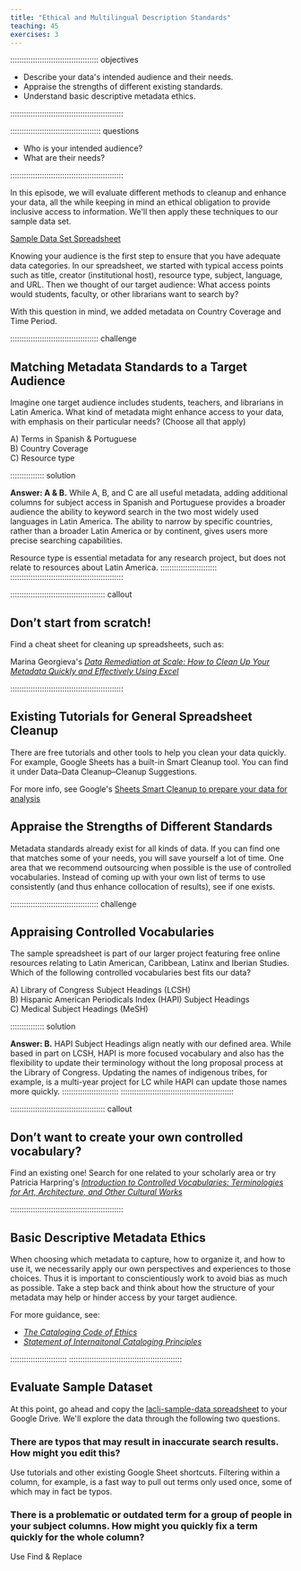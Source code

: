 ```yaml
---
title: "Ethical and Multilingual Description Standards"
teaching: 45
exercises: 3
---
```


::::::::::::::::::::::::::::::::::::::: objectives

- Describe your data's intended audience and their needs. 
- Appraise the strengths of different existing standards.
- Understand basic descriptive metadata ethics.

::::::::::::::::::::::::::::::::::::::::::::::::::

:::::::::::::::::::::::::::::::::::::::: questions

- Who is your intended audience?
- What are their needs?

::::::::::::::::::::::::::::::::::::::::::::::::::

In this episode, we will evaluate different methods to cleanup and enhance your data, all the while keeping in mind an ethical obligation to provide inclusive access to information. We'll then apply these techniques to our sample data set.

[Sample Data Set Spreadsheet](https://docs.google.com/spreadsheets/d/1v6xA8q23YJjS8koBD8Bq-233uaDfIyETA4RXHReUZkk/edit?usp=sharing)

Knowing your audience is the first step to ensure that you have adequate data categories. In our spreadsheet, we started with typical access points such as title, creator (institutional host), resource type, subject, language, and URL. Then we thought of our target audience: What access points would students, faculty, or other librarians want to search by? 

With this question in mind, we added metadata on Country Coverage and Time Period.

:::::::::::::::::::::::::::::::::::::::  challenge
## Matching Metadata Standards to a Target Audience
Imagine one target audience includes students, teachers, and librarians in Latin America. What kind of metadata might enhance access to your data, with emphasis on their particular needs? (Choose all that apply)

A) Terms in Spanish & Portuguese  
B) Country Coverage  
C) Resource type

:::::::::::::::  solution

**Answer: A & B.** While A, B, and C are all useful metadata, adding additional columns for subject access in Spanish and Portuguese provides a broader audience the ability to keyword search in the two most widely used languages in Latin America. The ability to narrow by specific countries, rather than a broader Latin America or by continent, gives users more precise searching capabilities. 

Resource type is essential metadata for any research project, but does not relate to resources about Latin America.
:::::::::::::::::::::::::
::::::::::::::::::::::::::::::::::::::::::::::::::

:::::::::::::::::::::::::::::::::::::::::: callout

## Don’t start from scratch!

Find a cheat sheet for cleaning up spreadsheets, such as:

Marina Georgieva's [*Data Remediation at Scale: How to Clean Up Your Metadata Quickly and Effectively Using Excel*](https://oasis.library.unlv.edu/libfacpresentation/191)

::::::::::::::::::::::::::::::::::::::::::::::::::

## Existing Tutorials for General Spreadsheet Cleanup

There are free tutorials and other tools to help you clean your data quickly. For example, Google Sheets has a built-in Smart Cleanup tool. You can find it under Data–Data Cleanup–Cleanup Suggestions.

For more info, see Google's [Sheets Smart Cleanup to prepare your data for analysis](https://support.google.com/docs/answer/10098582?hl=en)

## Appraise the Strengths of Different Standards

Metadata standards already exist for all kinds of data. If you can find one that matches some of your needs, you will save yourself a lot of time. One area that we recommend outsourcing when possible is the use of controlled vocabularies. Instead of coming up with your own list of terms to use consistently (and thus enhance collocation of results), see if one exists.

:::::::::::::::::::::::::::::::::::::::  challenge
## Appraising Controlled Vocabularies
The sample spreadsheet is part of our larger project featuring free online resources relating to Latin American, Caribbean, Latinx and Iberian Studies. Which of the following controlled vocabularies best fits our data?

A) Library of Congress Subject Headings (LCSH)  
B) Hispanic American Periodicals Index (HAPI) Subject Headings  
C) Medical Subject Headings (MeSH)  

:::::::::::::::  solution

**Answer: B.** HAPI Subject Headings align neatly with our defined area. While based in part on LCSH, HAPI is more focused vocabulary and also has the flexibility to update their terminology without the long proposal process at the Library of Congress. Updating the names of indigenous tribes, for example, is a multi-year project for LC while HAPI can update those names more quickly.
:::::::::::::::::::::::::
::::::::::::::::::::::::::::::::::::::::::::::::::

:::::::::::::::::::::::::::::::::::::::::: callout

## Don’t want to create your own controlled vocabulary?

Find an existing one! Search for one related to your scholarly area or try Patricia Harpring's [*Introduction to Controlled Vocabularies: Terminologies for Art, Architecture, and Other Cultural Works*](https://www.getty.edu/publications/virtuallibrary/160606018X.html)

::::::::::::::::::::::::::::::::::::::::::::::::::

## Basic Descriptive Metadata Ethics
When choosing which metadata to capture, how to organize it, and how to use it, we necessarily apply our own perspectives and experiences to those choices. Thus it is important to conscientiously work to avoid bias as much as possible. Take a step back and think about how the structure of your metadata may help or hinder access by your target audience.

For more guidance, see:
+ [*The Cataloging Code of Ethics*](http://hdl.handle.net/11213/16716)
+ [*Statement of Internaitonal Cataloging Principles*](https://repository.ifla.org/handle/20.500.14598/80)

:::::::::::::::::::::::::
::::::::::::::::::::::::::::::::::::::::::::::::::

## Evaluate Sample Dataset
At this point, go ahead and copy the [lacli-sample-data spreadsheet](https://docs.google.com/spreadsheets/d/19pTiNUP_PqqX0FlzMeEd5aZRWUj6lt9VU4SCwEm1f5I/edit?usp=sharing) to your Google Drive. We'll explore the data through the following two questions.

### There are typos that may result in inaccurate search results. How might you edit this?

Use tutorials and other existing Google Sheet shortcuts. Filtering within a column, for example, is a fast way to pull out terms only used once, some of which may in fact be typos.


### There is a problematic or outdated term for a group of people in your subject columns. How might you quickly fix a term quickly for the whole column?

Use Find & Replace

